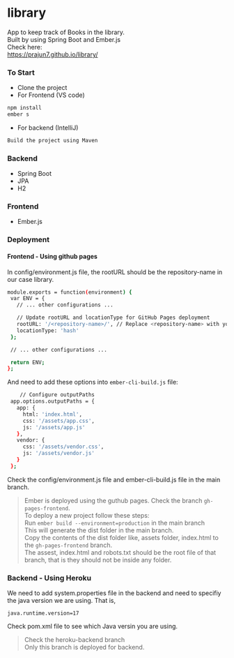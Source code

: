 # library
App to keep track of Books in the library.<br>
Built by using Spring Boot and Ember.js<br>
Check here:<br>
https://prajun7.github.io/library/

### To Start
- Clone the project
- For Frontend (VS code)
```sh
npm install
ember s
```
- For backend (IntelliJ)
```sh
Build the project using Maven
```

### Backend
 - Spring Boot
 - JPA
 - H2
 
 ### Frontend
  - Ember.js

### Deployment
#### Frontend - Using github pages
 In config/environment.js file, the rootURL should be the repository-name in our case library.
 ```sh
module.exports = function(environment) {
  var ENV = {
    // ... other configurations ...

    // Update rootURL and locationType for GitHub Pages deployment
    rootURL: '/<repository-name>/', // Replace <repository-name> with your GitHub repository name
    locationType: 'hash'
  };

  // ... other configurations ...

  return ENV;
};

 ```
 
 And need to add these options into `ember-cli-build.js` file:
 ```sh
     // Configure outputPaths
  app.options.outputPaths = {
    app: {
      html: 'index.html',
      css: '/assets/app.css',
      js: '/assets/app.js'
    },
    vendor: {
      css: '/assets/vendor.css',
      js: '/assets/vendor.js'
    }
  };
 ```
 
 Check the config/environment.js file and ember-cli-build.js file in the main branch.

> Ember is deployed using the guthub pages. Check the branch `gh-pages-frontend`.<br>
> To deploy a new project follow these steps: <br>
> Run `ember build --environment=production` in the main branch <br>
> This will generate the dist folder in the main branch.<br>
> Copy the contents of the dist folder like, assets folder, index.html to the `gh-pages-frontend` branch.<br>
> The assest, index.html and robots.txt should be the root file of that branch, that is they should not be inside any folder.<br>

### Backend - Using Heroku
We need to add system.properties file in the backend and need to specifiy the java version we are using.
That is,
```
java.runtime.version=17
```
Check pom.xml file to see which Java versin you are using.

> Check the heroku-backend branch<br>
> Only this branch is deployed for backend.

